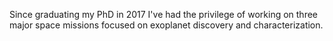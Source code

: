 Since graduating my PhD in 2017 I've had the privilege of working on three major space missions focused on exoplanet discovery and characterization.
